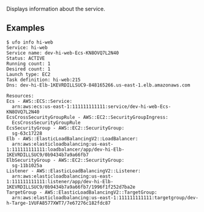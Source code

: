 Displays information about the service.

## Examples

    $ ufo info hi-web
    Service: hi-web
    Service name: dev-hi-web-Ecs-KN8OVQ7L2N40
    Status: ACTIVE
    Running count: 1
    Desired count: 1
    Launch type: EC2
    Task definition: hi-web:215
    Dns: dev-hi-Elb-1KEVRDILLSUC9-848165266.us-east-1.elb.amazonaws.com

    Resources:
    Ecs - AWS::ECS::Service:
      arn:aws:ecs:us-east-1:111111111111:service/dev-hi-web-Ecs-KN8OVQ7L2N40
    EcsCrossSecurityGroupRule - AWS::EC2::SecurityGroupIngress:
      EcsCrossSecurityGroupRule
    EcsSecurityGroup - AWS::EC2::SecurityGroup:
      sg-63c17228
    Elb - AWS::ElasticLoadBalancingV2::LoadBalancer:
      arn:aws:elasticloadbalancing:us-east-1:111111111111:loadbalancer/app/dev-hi-Elb-1KEVRDILLSUC9/0b9434b7a9a66fb7
    ElbSecurityGroup - AWS::EC2::SecurityGroup:
      sg-11b1025a
    Listener - AWS::ElasticLoadBalancingV2::Listener:
      arn:aws:elasticloadbalancing:us-east-1:111111111111:listener/app/dev-hi-Elb-1KEVRDILLSUC9/0b9434b7a9a66fb7/1996f1f252d7ba2e
    TargetGroup - AWS::ElasticLoadBalancingV2::TargetGroup:
      arn:aws:elasticloadbalancing:us-east-1:111111111111:targetgroup/dev-h-Targe-1VUFA8577XWT7/7e67276c182fdc87
